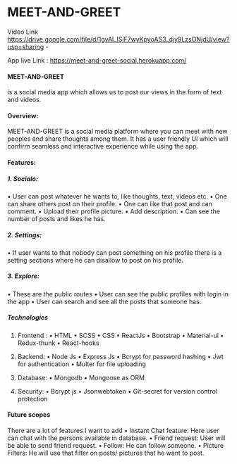    # MEET-AND-GREET
   
   Video Link https://drive.google.com/file/d/1gvAl_ISjF7wyKpyoAS3_djy9LzsONjdU/view?usp=sharing - 
   
   App live Link : https://meet-and-greet-social.herokuapp.com/


#### MEET-AND-GREET
is a social media app which allows us to post our views in the form of text and videos. 

#### Overview: 
MEET-AND-GREET is a social media platform where you can meet with new peoples and share thoughts among them. It has a user friendly UI which will confirm seamless and interactive experience while using the app. 

#### Features:

##### 1.	Socialo:
•	User can post whatever he wants to, like thoughts, text, videos etc.
•	One can share others post on their profile.
•	One can like that post and can comment.
•	Upload their profile picture.
•	Add description.
•	Can see the number of posts and likes he has.

##### 2.	Settings:
•	If user wants to that nobody can post something on his profile there is a setting sections where he can disallow to post on his profile.

##### 3.	Explore:
•	These are the public routes 
•	User can see the public profiles with login in the app
•	User can search and see all the posts that someone has.

##### Technologies

1.	Frontend :
•	HTML
•	SCSS
•	CSS
•	ReactJs
•	Bootstrap
•	Material-ui
•	Redux-thunk
•	React-hooks

2.	Backend:
•	Node Js
•	Express Js
•	Bcrypt for password hashing
•	Jwt for authentication 
•	Multer for file uploading

3.	Database:
•	Mongodb
•	Mongoose as ORM
4.	Security:
•	Bcrypt js
•	Jsonwebtoken
•	Git-secret for version control protection


#### Future scopes
There are a lot of features I want to add 
•	Instant Chat feature: Here user can chat with the persons available in database.
•	Friend request: User will be able to send friend request.
•	Follow: He can follow someone.
•	Picture Filters: He will use that filter on posts/ pictures that he want to post.



















